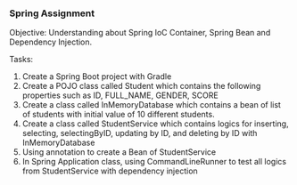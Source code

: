 ### Spring Assignment
Objective: Understanding about Spring IoC Container, Spring Bean and Dependency Injection.

Tasks:
1. Create a Spring Boot project with Gradle
2. Create a POJO class called Student which contains the following properties such as ID, FULL_NAME, GENDER, SCORE
3. Create a class called InMemoryDatabase which contains a bean of list of students with initial value of 10 different students.
4. Create a class called StudentService which contains logics for inserting, selecting, selectingByID, updating by ID, and deleting by ID with InMemoryDatabase
5. Using annotation to create a Bean of StudentService
6. In Spring Application class, using CommandLineRunner to test all logics from StudentService with dependency injection
